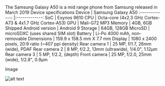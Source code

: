 The Samsung Galaxy A50 is a mid range phone from Samsung released in March 2019
Device specifications
Device | Samsung Galaxy A50
:-------------: |:-------------:
SoC | Exynos 9610
CPU | Octa-core (4x2.3 GHz Cortex-A73 & 4x1.7 GHz Cortex-A53)
GPU | Mali-G72 MP3
Memory | 4GB, 6GB
Shipped Android version | Android 9
Storage | 64GB, 128GB
MicroSD | microSDXC (uses shared SIM slot)
Battery | Li-Po 4000 mAh, non-removable
Dimensions | 159.9 x 158.5 mm X 7.7 mm
Display | 1080 x 2400 pixels, 20:9 ratio (~407 ppi density)
Rear camera 1 | 25 MP, f/1.7, 26mm (wide), PDAF
Rear camera 2 | 8 MP, f/2.2, 13mm (ultrawide), 1/4.0", 1.12µm
Rear camera 3 | 5 MP, f/2.2, (depth)
Front camera | 25 MP, f/2.0, 25mm (wide), 1/2.8", 0.9µm

Image  
  
  
![alt text](https://fdn2.gsmarena.com/vv/bigpic/samsung-galaxy-a50.jpg "Samsung Galaxy A50")
